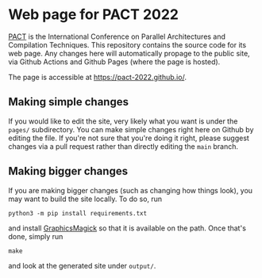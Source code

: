 # Web page for PACT 2022

[PACT](http://pactconf.org) is the International Conference on Parallel
Architectures and Compilation Techniques. This repository contains the source
code for its web page. Any changes here will automatically propage to the
public site, via Github Actions and Github Pages (where the page is hosted).

The page is accessible at https://pact-2022.github.io/.

## Making simple changes

If you would like to edit the site, very likely what you want is under the
`pages/` subdirectory. You can make simple changes right here on Github
by editing the file. If you're not sure that you're doing it right,
please suggest changes via a pull request rather than directly editing
the `main` branch.

## Making bigger changes

If you are making bigger changes (such as changing how things look), you
may want to build the site locally. To do so, run
```
python3 -m pip install requirements.txt
```
and install [GraphicsMagick](http://www.graphicsmagick.org/) so that it is
available on the path. Once that's done, simply run
```
make
```
and look at the generated site under `output/`.
